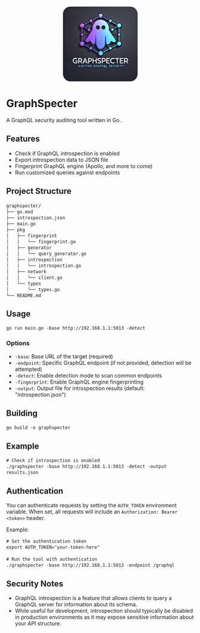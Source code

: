 <p align="center">
  <img alt="GraphSpecter" src="img/graphspecter.png" style="width: 200px; height: auto; border-radius: 20px;"/>
  <p align="center">
  </p>
</p>

# GraphSpecter

A GraphQL security auditing tool written in Go.

## Features

- Check if GraphQL introspection is enabled
- Export introspection data to JSON file
- Fingerprint GraphQL engine (Apollo, and more to come)
- Run customized queries against endpoints

## Project Structure

```
graphspecter/
├── go.mod
├── introspection.json
├── main.go
├── pkg
│   ├── fingerprint
│   │   └── fingerprint.go
│   ├── generator
│   │   └── query_generator.go
│   ├── introspection
│   │   └── introspection.go
│   ├── network
│   │   └── client.go
│   └── types
│       └── types.go
└── README.md
```

## Usage

```
go run main.go -base http://192.168.1.1:5013 -detect
```

### Options

- `-base`: Base URL of the target (required)
- `-endpoint`: Specific GraphQL endpoint (if not provided, detection will be attempted)
- `-detect`: Enable detection mode to scan common endpoints
- `-fingerprint`: Enable GraphQL engine fingerprinting
- `-output`: Output file for introspection results (default: "introspection.json")

## Building

```
go build -o graphspecter
```

## Example

```
# Check if introspection is enabled
./graphspecter -base http://192.168.1.1:5013 -detect -output results.json
```

## Authentication

You can authenticate requests by setting the `AUTH_TOKEN` environment variable. When set, all requests will include an `Authorization: Bearer <token>` header.

Example:
```
# Set the authentication token
export AUTH_TOKEN="your-token-here"

# Run the tool with authentication
./graphspecter -base http://192.168.1.1:5013 -endpoint /graphql
```

## Security Notes

- GraphQL introspection is a feature that allows clients to query a GraphQL server for information about its schema.
- While useful for development, introspection should typically be disabled in production environments as it may expose sensitive information about your API structure.
